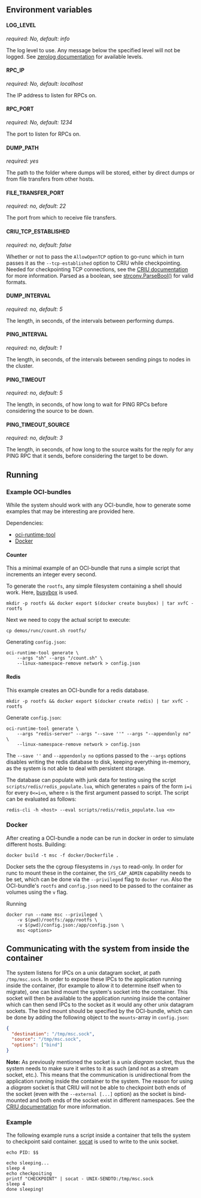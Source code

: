 ## Environment variables

#### LOG_LEVEL

_required: No, default: info_

The log level to use. Any message below the specified level will not be logged.
See [zerolog documentation](https://github.com/rs/zerolog#leveled-logging) for
available levels.

#### RPC_IP

_required: No, default: localhost_

The IP address to listen for RPCs on.

#### RPC_PORT

_required: No, default: 1234_

The port to listen for RPCs on.

#### DUMP_PATH

_required: yes_

The path to the folder where dumps will be stored, either by direct dumps or
from file transfers from other hosts.

#### FILE_TRANSFER_PORT

_required: no, default: 22_

The port from which to receive file transfers.

#### CRIU_TCP_ESTABLISHED

_required: no, default: false_

Whether or not to pass the `AllowOpenTCP` option to go-runc which in turn
passes it as the `--tcp-established` option to CRIU while
checkpointing. Needed for checkpointing TCP connections, see the
[CRIU documentation](https://criu.org/TCP_connection) for more information.
Parsed as a boolean, see
[strconv.ParseBool()](https://golang.org/pkg/strconv/#ParseBool) for valid
formats.

#### DUMP_INTERVAL

_required: no, default: 5_

The length, in seconds, of the intervals between performing dumps.

#### PING_INTERVAL

_required: no, default: 1_

The length, in seconds, of the intervals between sending pings to nodes in the
cluster.

#### PING_TIMEOUT

_required: no, default: 5_

The length, in seconds, of how long to wait for PING RPCs before considering
the source to be down.

#### PING_TIMEOUT_SOURCE

_required: no, default: 3_

The length, in seconds, of how long to the source waits for the reply for any
PING RPC that it sends, before considering the target to be down.

## Running

### Example OCI-bundles

While the system should work with any OCI-bundle, how to generate some examples
that may be interesting are provided here.

Dependencies:

- [oci-runtime-tool](https://github.com/opencontainers/runtime-tools)
- [Docker](https://www.docker.com/)

#### Counter

This a minimal example of an OCI-bundle that runs a simple script
that increments an integer every second.

To generate the `rootfs`, any simple filesystem containing a shell should work.
Here, [busybox](https://hub.docker.com/_/busybox/) is used.

```shell
mkdir -p rootfs && docker export $(docker create busybox) | tar xvfC - rootfs
```

Next we need to copy the actual script to execute:

```shell
cp demos/runc/count.sh rootfs/
```

Generating `config.json`:

```shell
oci-runtime-tool generate \
	--args "sh" --args "/count.sh" \
	--linux-namespace-remove network > config.json
```

#### Redis

This example creates an OCI-bundle for a redis database.

```shell
mkdir -p rootfs && docker export $(docker create redis) | tar xvfC - rootfs
```

Generate `config.json`:

```shell
oci-runtime-tool generate \
	--args "redis-server" --args "--save ''" --args "--appendonly no" \
	--linux-namespace-remove network > config.json
```

The `--save ''` and `--appendonly no` options passed to the `--args` options
disables writing the redis database to disk, keeping everything in-memory, as
the system is not able to deal with persistent storage.

The database can populate with junk data for testing using the script
`scripts/redis/redis_populate.lua`, which generates `n` pairs of the form `i=i`
for every `0<=i<n`, where `n` is the first argument passed to script. The script
can be evaluated as follows:

```shell
redis-cli -h <host> --eval scripts/redis/redis_populate.lua <n>
```

### Docker

After creating a OCI-bundle a node can be run in docker in order to simulate
different hosts.
Building:

```shell
docker build -t msc -f docker/Dockerfile .
```

Docker sets the the cgroup filesystems in `/sys` to read-only. In order for runc
to mount these in the container, the `SYS_CAP_ADMIN` capability needs to be set,
which can be done via the `--privileged` flag to `docker run`.
Also the OCI-bundle's `rootfs` and `config.json` need to be passed to the
container as volumes using the `v` flag.

Running

```shell
docker run --name msc --privileged \
	-v $(pwd)/rootfs:/app/rootfs \
	-v $(pwd)/config.json:/app/config.json \
	msc <options>
```

## Communicating with the system from inside the container

The system listens for IPCs on a unix datagram socket, at path `/tmp/msc.sock`. In order
to expose these IPCs to the application running inside the container, (for
example to allow it to determine itself when to migrate), one can bind mount
the system's socket into the container. This socket will then be available to
the application running inside the container which can then send IPCs to the
socket as it would any other unix datagram sockets. The bind mount should be specified
by the OCI-bundle, which can be done by adding the following object to the
`mounts`-array in `config.json`:

```json
{
  "destination": "/tmp/msc.sock",
  "source": "/tmp/msc.sock",
  "options": ["bind"]
}
```

**Note:** As previously mentioned the socket is a unix _diagram_ socket, thus
the system needs to make sure it writes to it as such (and not as a stream
socket, etc.). This means that the communication is unidirectional from the
application running inside the container to the system. The reason for using a
_diagram_ socket is that CRIU will not be able to checkpoint both ends of the
socket (even with the `--external [...]` option) as the socket is bind-mounted
and both ends of the socket exist in different namespaces. See the
[CRIU documentation](https://criu.org/External_UNIX_socket) for more
information.

### Example

The following example runs a script inside a container that tells the system to
checkpoint said container. [socat](https://linux.die.net/man/1/socat) is used
to write to the unix socket.

```shell
echo PID: $$

echo sleeping...
sleep 4
echo checkpoiting
printf "CHECKPOINT" | socat - UNIX-SENDTO:/tmp/msc.sock
sleep 4
done sleeping!
```
